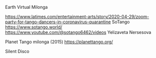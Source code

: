 Earth  Virtual Milonga

https://www.latimes.com/entertainment-arts/story/2020-04-29/zoom-party-for-tango-dancers-in-coronavirus-quarantine
SoTango https://www.sotango.world/
https://www.youtube.com/@sotango6462/videos
Yelizaveta Nersesova

Planet Tango milonga (2015)
https://planettango.org/



Silent Disco


